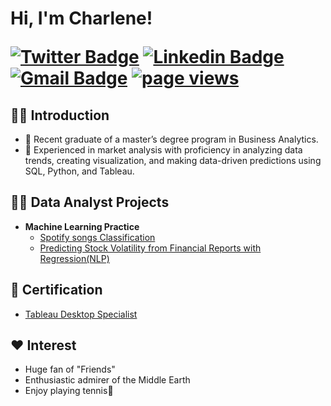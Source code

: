 <h1>Hi, I'm Charlene! <br/>


[![Twitter Badge](https://img.shields.io/badge/-@charlenedeng-1ca0f1?style=flat-square&labelColor=1ca0f1&logo=twitter&logoColor=white&link=https://twitter.com/sakshamtaneja00)](https://twitter.com/CharleneDe70238) [![Linkedin Badge](https://img.shields.io/badge/-charlenedeng-blue?style=flat-square&logo=Linkedin&logoColor=white&link=https://www.linkedin.com/in/tanejasaksham/)](https://www.linkedin.com/in/charlenedeng/) 
[![Gmail Badge](https://img.shields.io/badge/-charlenedeng-c14438?style=flat-square&logo=Gmail&logoColor=white&link=mailto:sakshamtaneja7861@gmail.com)](mailto:charlenedeng@brandeis.edu)
  <a href="https://github.com/CharleneDeng169">
    <img src="https://komarev.com/ghpvc/?username=CharleneDeng169" alt="page views">
  </a>


<h2> 🧑‍🎓 Introduction </h2>

-  💬 Recent graduate of a master’s degree program in Business Analytics.
-  🌱 Experienced in market analysis with proficiency in analyzing data trends, creating visualization, and making data-driven predictions using SQL, Python, and Tableau.

<h2>👨‍💻 Data Analyst Projects</h2>

- <b>Machine Learning Practice </b>
  - [Spotify songs Classification](https://github.com/CharleneDeng169/Spotify-songs)
  - [Predicting Stock Volatility from Financial Reports with Regression(NLP)](https://github.com/CharleneDeng169/Predicting_Stock_Volatility)

<h2>📄 Certification</h2>

  - [Tableau Desktop Specialist](https://www.credly.com/badges/c8cdd32c-c562-491c-bb66-4ab8ee2da707/linked_in?t=s3rvda)

<h2>❤️ Interest</h2>

  - Huge fan of "Friends"
  - Enthusiastic admirer of the Middle Earth
  - Enjoy playing tennis🎾
